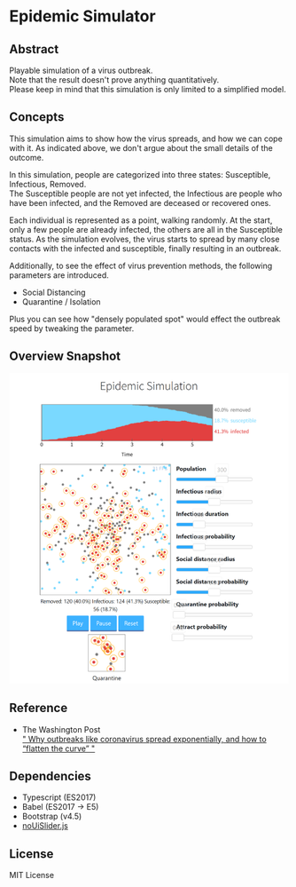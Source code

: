# Epidemic Simulator
## Abstract
Playable simulation of a virus outbreak.  
Note that the result doesn't prove anything quantitatively.  
Please keep in mind that this simulation is only limited to a simplified model.

## Concepts
This simulation aims to show how the virus spreads, and how we can cope with it.
As indicated above, we don't argue about the small details of the outcome.  

In this simulation, people are categorized into three states: Susceptible, Infectious, Removed.  
The Susceptible people are not yet infected, the Infectious are people who have been infected, and the Removed are deceased or recovered ones.

Each individual is represented as a point, walking randomly.
At the start, only a few people are already infected, the others are all in the Susceptible status. As the simulation evolves, the virus starts to spread by many close contacts with the infected and susceptible, finally resulting in an outbreak.

Additionally, to see the effect of virus prevention methods, the following parameters are introduced.
* Social Distancing
* Quarantine / Isolation

Plus you can see how "densely populated spot" would effect the outbreak speed by tweaking the parameter.

## Overview Snapshot
![Overview](img/whole.png)

## Reference
* The Washington Post  
[" Why outbreaks like coronavirus spread exponentially, and how to “flatten the curve” "  ](https://www.washingtonpost.com/graphics/2020/world/corona-simulator/)

## Dependencies
* Typescript (ES2017)
* Babel (ES2017 -> E5)
* Bootstrap (v4.5)
* [noUiSlider.js](https://github.com/leongersen/noUiSlider)

## License
MIT License
